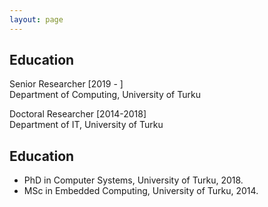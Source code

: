 ```yaml
---
layout: page
---
```


## Education

Senior Researcher [2019 - ]  
Department of Computing, University of Turku

Doctoral Researcher [2014-2018]  
Department of IT, University of Turku


## Education

- PhD in Computer Systems, University of Turku, 2018. 
- MSc in Embedded Computing, University of Turku, 2014.
